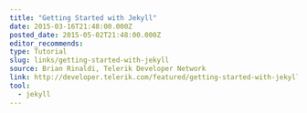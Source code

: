 ```yaml
---
title: "Getting Started with Jekyll"
date: 2015-03-16T21:48:00.000Z
posted_date: 2015-05-02T21:48:00.000Z
editor_recommends:
type: Tutorial
slug: links/getting-started-with-jekyll
source: Brian Rinaldi, Telerik Developer Network
link: http://developer.telerik.com/featured/getting-started-with-jekyll/?utm_content=bufferc1122&amp;utm_medium=social&amp;utm_source=thenewdynamic.com&amp;utm_campaign=buffer
tool:
  - jekyll
---
```





